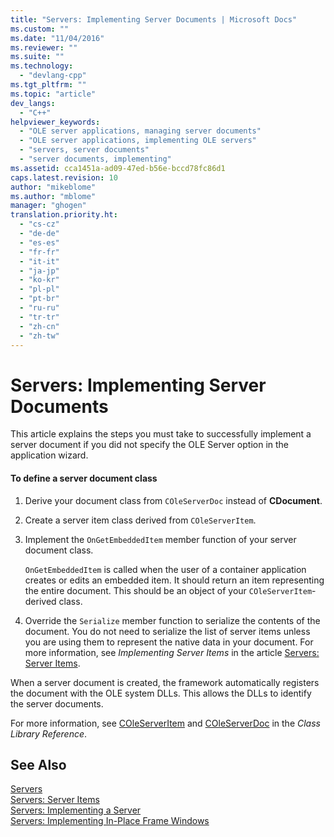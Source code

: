 ```yaml
---
title: "Servers: Implementing Server Documents | Microsoft Docs"
ms.custom: ""
ms.date: "11/04/2016"
ms.reviewer: ""
ms.suite: ""
ms.technology: 
  - "devlang-cpp"
ms.tgt_pltfrm: ""
ms.topic: "article"
dev_langs: 
  - "C++"
helpviewer_keywords: 
  - "OLE server applications, managing server documents"
  - "OLE server applications, implementing OLE servers"
  - "servers, server documents"
  - "server documents, implementing"
ms.assetid: cca1451a-ad09-47ed-b56e-bccd78fc86d1
caps.latest.revision: 10
author: "mikeblome"
ms.author: "mblome"
manager: "ghogen"
translation.priority.ht: 
  - "cs-cz"
  - "de-de"
  - "es-es"
  - "fr-fr"
  - "it-it"
  - "ja-jp"
  - "ko-kr"
  - "pl-pl"
  - "pt-br"
  - "ru-ru"
  - "tr-tr"
  - "zh-cn"
  - "zh-tw"
---
```

# Servers: Implementing Server Documents
This article explains the steps you must take to successfully implement a server document if you did not specify the OLE Server option in the application wizard.  
  
#### To define a server document class  
  
1.  Derive your document class from `COleServerDoc` instead of **CDocument**.  
  
2.  Create a server item class derived from `COleServerItem`.  
  
3.  Implement the `OnGetEmbeddedItem` member function of your server document class.  
  
     `OnGetEmbeddedItem` is called when the user of a container application creates or edits an embedded item. It should return an item representing the entire document. This should be an object of your `COleServerItem`-derived class.  
  
4.  Override the `Serialize` member function to serialize the contents of the document. You do not need to serialize the list of server items unless you are using them to represent the native data in your document. For more information, see *Implementing Server Items* in the article [Servers: Server Items](../mfc/servers-server-items.md).  
  
 When a server document is created, the framework automatically registers the document with the OLE system DLLs. This allows the DLLs to identify the server documents.  
  
 For more information, see [COleServerItem](../mfc/reference/coleserveritem-class.md) and [COleServerDoc](../mfc/reference/coleserverdoc-class.md) in the *Class Library Reference*.  
  
## See Also  
 [Servers](../mfc/servers.md)   
 [Servers: Server Items](../mfc/servers-server-items.md)   
 [Servers: Implementing a Server](../mfc/servers-implementing-a-server.md)   
 [Servers: Implementing In-Place Frame Windows](../mfc/servers-implementing-in-place-frame-windows.md)

